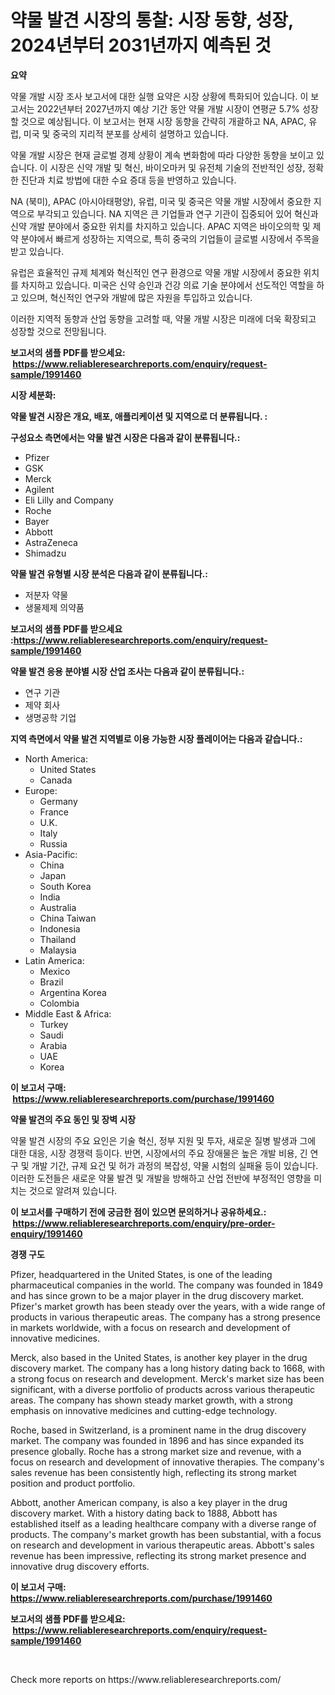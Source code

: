 <p><h1>약물 발견 시장의 통찰: 시장 동향, 성장, 2024년부터 2031년까지 예측된 것</h1></p><p><strong>요약</strong></p>
<p><p>약물 개발 시장 조사 보고서에 대한 실행 요약은 시장 상황에 특화되어 있습니다. 이 보고서는 2022년부터 2027년까지 예상 기간 동안 약물 개발 시장이 연평균 5.7% 성장할 것으로 예상됩니다. 이 보고서는 현재 시장 동향을 간략히 개괄하고 NA, APAC, 유럽, 미국 및 중국의 지리적 분포를 상세히 설명하고 있습니다.</p><p>약물 개발 시장은 현재 글로벌 경제 상황이 계속 변화함에 따라 다양한 동향을 보이고 있습니다. 이 시장은 신약 개발 및 혁신, 바이오마커 및 유전체 기술의 전반적인 성장, 정확한 진단과 치료 방법에 대한 수요 증대 등을 반영하고 있습니다.</p><p>NA (북미), APAC (아시아태평양), 유럽, 미국 및 중국은 약물 개발 시장에서 중요한 지역으로 부각되고 있습니다. NA 지역은 큰 기업들과 연구 기관이 집중되어 있어 혁신과 신약 개발 분야에서 중요한 위치를 차지하고 있습니다. APAC 지역은 바이오의학 및 제약 분야에서 빠르게 성장하는 지역으로, 특히 중국의 기업들이 글로벌 시장에서 주목을 받고 있습니다.</p><p>유럽은 효율적인 규제 체계와 혁신적인 연구 환경으로 약물 개발 시장에서 중요한 위치를 차지하고 있습니다. 미국은 신약 승인과 건강 의료 기술 분야에서 선도적인 역할을 하고 있으며, 혁신적인 연구와 개발에 많은 자원을 투입하고 있습니다.</p><p>이러한 지역적 동향과 산업 동향을 고려할 때, 약물 개발 시장은 미래에 더욱 확장되고 성장할 것으로 전망됩니다.</p></p>
<p><strong>보고서의 샘플 PDF를 받으세요: &nbsp;<a href="https://www.reliableresearchreports.com/enquiry/request-sample/1991460">https://www.reliableresearchreports.com/enquiry/request-sample/1991460</a></strong></p>
<p><strong>시장 세분화:</strong></p>
<p><strong> 약물 발견 시장은 개요, 배포, 애플리케이션 및 지역으로 더 분류됩니다. :</strong></p>
<p><strong>구성요소 측면에서는 약물 발견 시장은 다음과 같이 분류됩니다.:</strong></p>
<p><ul><li>Pfizer</li><li>GSK</li><li>Merck</li><li>Agilent</li><li>Eli Lilly and Company</li><li>Roche</li><li>Bayer</li><li>Abbott</li><li>AstraZeneca</li><li>Shimadzu</li></ul></p>
<p><strong> 약물 발견 유형별 시장 분석은 다음과 같이 분류됩니다.:</strong></p>
<p><ul><li>저분자 약물</li><li>생물제제 의약품</li></ul></p>
<p><strong>보고서의 샘플 PDF를 받으세요 :<a href="https://www.reliableresearchreports.com/enquiry/request-sample/1991460">https://www.reliableresearchreports.com/enquiry/request-sample/1991460</a></strong></p>
<p><strong> 약물 발견 응용 분야별 시장 산업 조사는 다음과 같이 분류됩니다.:</strong></p>
<p><ul><li>연구 기관</li><li>제약 회사</li><li>생명공학 기업</li></ul></p>
<p><strong>지역 측면에서 약물 발견 지역별로 이용 가능한 시장 플레이어는 다음과 같습니다.:</strong></p>
<p><ul>
    <li>
        North America:
        <ul>
            <li>United States</li>
            <li>Canada</li>
        </ul>
    </li>
    <li>
        Europe:
        <ul>
            <li>Germany</li>
            <li>France</li>
            <li>U.K.</li>
            <li>Italy</li>
            <li>Russia</li>
        </ul>
    </li>
    <li>
        Asia-Pacific:
        <ul>
            <li>China</li>
            <li>Japan</li>
            <li>South Korea</li>
            <li>India</li>
            <li>Australia</li>
            <li>China Taiwan</li>
            <li>Indonesia</li>
            <li>Thailand</li>
            <li>Malaysia</li>
        </ul>
    </li>
    <li>
        Latin America:
        <ul>
            <li>Mexico</li>
            <li>Brazil</li>
            <li>Argentina Korea</li>
            <li>Colombia</li>
        </ul>
    </li>
    <li>
        Middle East & Africa:
        <ul>
            <li>Turkey</li>
            <li>Saudi</li>
            <li>Arabia</li>
            <li>UAE</li>
            <li>Korea</li>
        </ul>
    </li>
    </ul></p>
<p><strong>이 보고서 구매: &nbsp;<a href="https://www.reliableresearchreports.com/purchase/1991460">https://www.reliableresearchreports.com/purchase/1991460</a></strong></p>
<p><strong>약물 발견의 주요 동인 및 장벽 시장</strong></p>
<p><p>약물 발견 시장의 주요 요인은 기술 혁신, 정부 지원 및 투자, 새로운 질병 발생과 그에 대한 대응, 시장 경쟁력 등이다. 반면, 시장에서의 주요 장애물은 높은 개발 비용, 긴 연구 및 개발 기간, 규제 요건 및 허가 과정의 복잡성, 약물 시험의 실패율 등이 있습니다. 이러한 도전들은 새로운 약물 발견 및 개발을 방해하고 산업 전반에 부정적인 영향을 미치는 것으로 알려져 있습니다.</p></p>
<p><strong>이 보고서를 구매하기 전에 궁금한 점이 있으면 문의하거나 공유하세요.: &nbsp;<a href="https://www.reliableresearchreports.com/enquiry/pre-order-enquiry/1991460">https://www.reliableresearchreports.com/enquiry/pre-order-enquiry/1991460</a></strong></p>
<p><strong>경쟁 구도</strong></p>
<p><p>Pfizer, headquartered in the United States, is one of the leading pharmaceutical companies in the world. The company was founded in 1849 and has since grown to be a major player in the drug discovery market. Pfizer's market growth has been steady over the years, with a wide range of products in various therapeutic areas. The company has a strong presence in markets worldwide, with a focus on research and development of innovative medicines.</p><p>Merck, also based in the United States, is another key player in the drug discovery market. The company has a long history dating back to 1668, with a strong focus on research and development. Merck's market size has been significant, with a diverse portfolio of products across various therapeutic areas. The company has shown steady market growth, with a strong emphasis on innovative medicines and cutting-edge technology.</p><p>Roche, based in Switzerland, is a prominent name in the drug discovery market. The company was founded in 1896 and has since expanded its presence globally. Roche has a strong market size and revenue, with a focus on research and development of innovative therapies. The company's sales revenue has been consistently high, reflecting its strong market position and product portfolio.</p><p>Abbott, another American company, is also a key player in the drug discovery market. With a history dating back to 1888, Abbott has established itself as a leading healthcare company with a diverse range of products. The company's market growth has been substantial, with a focus on research and development in various therapeutic areas. Abbott's sales revenue has been impressive, reflecting its strong market presence and innovative drug discovery efforts.</p></p>
<p><strong>이 보고서 구매: &nbsp; <a href="https://www.reliableresearchreports.com/purchase/1991460">https://www.reliableresearchreports.com/purchase/1991460</a></strong></p>
<p><strong>보고서의 샘플 PDF를 받으세요: &nbsp;<a href="https://www.reliableresearchreports.com/enquiry/request-sample/1991460">https://www.reliableresearchreports.com/enquiry/request-sample/1991460</a></strong><strong></strong></p>
<p>&nbsp;</p>
<p>Check more reports on https://www.reliableresearchreports.com/</p>
